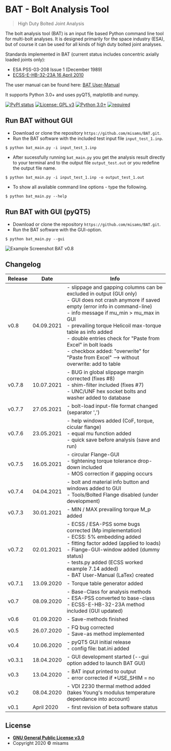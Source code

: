 # BAT - Bolt Analysis Tool
> High Duty Bolted Joint Analysis

The bolt analysis tool (BAT) is an input file based Python command line tool for multi-bolt analyses. It is designed primarily for the space industry (ESA), but of course it can be used for all kinds of high duty bolted joint analyses. 

Standards implemented in BAT (current status includes concentric axially loaded joints only):
- ESA PSS-03-208 Issue 1 (December 1989)
- [ECSS-E-HB-32-23A 16 April 2010](https://ecss.nl/hbstms/ecss-e-hb-32-23a-threaded-fasteners-handbook/)

The user manual can be found here: [BAT User-Manual](https://github.com/misams/BAT/blob/master/BAT/doc/BAT_doc/LaTex/BAT_UserManual.pdf)

It supports Python 3.0+ and uses pyQT5, matplotlib and numpy.

[![PyPI status](https://img.shields.io/pypi/status/ansicolortags.svg)](https://pypi.python.org/pypi/ansicolortags/)
[![License: GPL v3](https://img.shields.io/badge/License-GPLv3-blue.svg)](https://www.gnu.org/licenses/gpl-3.0)
[![Python 3.0+](https://img.shields.io/badge/Python-3.0%2B-success)](https://www.python.org)
[![required](https://img.shields.io/badge/required-pyQt5%2C%20matplotlib%2C%20numpy-success)]()

## Run BAT without GUI
 
- Download or clone the repository `https://github.com/misams/BAT.git`.
- Run the BAT software with the included test input file `input_test_1.inp`.
```shell
$ python bat_main.py -i input_test_1.inp
```
- After sucessfully running `bat_main.py` you get the analysis result directly to your terminal and to the output file `output_test.out` or you redefine the output file name.
```shell
$ python bat_main.py -i input_test_1.inp -o output_test_1.out
```
- To show all available command line options - type the following.
```shell
$ python bat_main.py --help
```

## Run BAT with GUI (pyQT5)

- Download or clone the repository `https://github.com/misams/BAT.git`.
- Run the BAT software with the GUI-option.
```shell
$ python bat_main.py --gui
```
![Example Screenshot BAT v0.8](https://github.com/misams/BAT/blob/master/BAT/doc/bat_example.png)

## Changelog

Release | Date | Info
--- | --- | ---
v0.8 | 04.09.2021 |- slippage and gapping columns can be excluded in output (GUI only)<br>- GUI does not crash anymore if saved empty (error info in command-line)<br>- info message if mu_min > mu_max in GUI<br>- prevailing torque Helicoil max-torque table as info added<br>- double entries check for "Paste from Excel" in bolt loads<br>- checkbox added: "overwrite" for "Paste from Excel" --> without overwrite: add to table
v0.7.8 | 10.07.2021 |- BUG in global slippage margin corrected (fixes #8)<br>- shim-filter included (fixes #7)<br>- UNC/UNF hex socket bolts and washer added to database
v0.7.7 | 27.05.2021 |- bolt-load input-file format changed (separator ',')
v0.7.6 | 23.05.2021 |- help windows added (CoF, torque, cicular flange)<br>- equal mu function added<br>- quick save before analysis (save and run)
v0.7.5 | 16.05.2021 | - circular Flange-GUI<br>- tightening torque tolerance drop-down included<br>- MOS correction if gapping occurs
v0.7.4 | 04.04.2021 | - bolt and material info button and windows added to GUI<br>- Tools/Bolted Flange disabled (under development)
v0.7.3 | 30.01.2021 | - MIN / MAX prevailing torque M_p added
v0.7.2 | 02.01.2021 | - ECSS / ESA-PSS some bugs corrected (Mp implementation)<br>- ECSS: 5% embedding added<br>- fitting factor added (applied to loads)<br>- Flange-GUI-window added (dummy status)<br>- tests.py added (ECSS worked example 7.14 added)<br>- BAT User-Manual (LaTex) created
v0.7.1 | 13.09.2020 | - Torque table generator added
v0.7 | 08.09.2020 | - Base-Class for analysis methods<br>- ESA-PSS converted to base-class<br>- ECSS-E-HB-32-23A method included (GUI updated)
v0.6 | 01.09.2020 | - Save-methods finished
v0.5 | 26.07.2020 | - FQ bug corrected<br>- Save-as method implemented
v0.4 | 10.06.2020 | - pyQT5 GUI initial release<br>- config file: bat.ini added
v0.3.1 | 18.04.2020 | - GUI development started (--gui option added to launch BAT GUI)
v0.3 | 13.04.2020 | - BAT input printed to output<br>- error corrected if *USE_SHIM = no
v0.2 | 08.04.2020 | - VDI 2230 thermal method added (takes Young's modulus temperature dependance into account)
v0.1 | April 2020 | - first revision of beta software status

## License

- **[GNU General Public License v3.0](https://www.gnu.org/licenses/gpl-3.0.txt)**
- Copyright 2020 © misams

